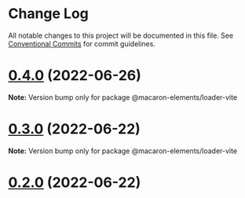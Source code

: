 # Change Log

All notable changes to this project will be documented in this file.
See [Conventional Commits](https://conventionalcommits.org) for commit guidelines.

# [0.4.0](https://github.com/macaron-elements/macaron/compare/v0.3.1...v0.4.0) (2022-06-26)

**Note:** Version bump only for package @macaron-elements/loader-vite





# [0.3.0](https://github.com/macaron-elements/macaron/compare/v0.2.0...v0.3.0) (2022-06-22)

**Note:** Version bump only for package @macaron-elements/loader-vite





# [0.2.0](https://github.com/macaron-elements/macaron/compare/v0.1.1...v0.2.0) (2022-06-22)
